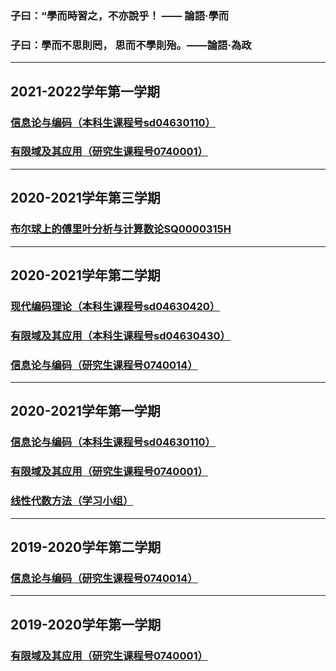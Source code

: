 ### 子曰：“學而時習之，不亦說乎！ —— 論語·學而
### 子曰：學而不思則罔， 思而不學則殆。——論語‧為政
-----

## 2021-2022学年第一学期
### [信息论与编码（本科生课程号sd04630110）](/InformationCoding2021Autumn.md)

### [有限域及其应用（研究生课程号0740001）](/FFTA2021Autumn.md)

------

## 2020-2021学年第三学期

### [布尔球上的傅里叶分析与计算数论SQ0000315H](/SummerCourse2021.md)

------

## 2020-2021学年第二学期
### [现代编码理论（本科生课程号sd04630420）](/MCT2021Spring.md)

### [有限域及其应用（本科生课程号sd04630430）](/FFTA2021Spring.md)

### [信息论与编码（研究生课程号0740014）](/InformationCoding2021Spring.md)

------

## 2020-2021学年第一学期
### [信息论与编码（本科生课程号sd04630110）](/InformationCoding2020Autumn.md)

### [有限域及其应用（研究生课程号0740001）](/FFTA2020Autumn.md)

### [线性代数方法（学习小组）](/study_group.md)

------

## 2019-2020学年第二学期
### [信息论与编码（研究生课程号0740014）](/InformationCoding2020Spring.md)

------

## 2019-2020学年第一学期
### [有限域及其应用（研究生课程号0740001）](/FFTA2019Autumn.md)
